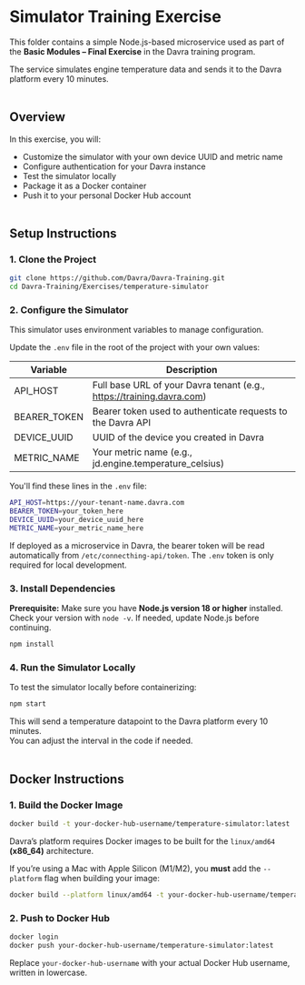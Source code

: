 # Simulator Training Exercise

This folder contains a simple Node.js-based microservice used as part of the **Basic Modules – Final Exercise** in the Davra training program.

The service simulates engine temperature data and sends it to the Davra platform every 10 minutes.
<br><br>

## Overview

In this exercise, you will:

- Customize the simulator with your own device UUID and metric name  
- Configure authentication for your Davra instance  
- Test the simulator locally  
- Package it as a Docker container  
- Push it to your personal Docker Hub account
<br><br>

## Setup Instructions

### 1. Clone the Project

```bash
git clone https://github.com/Davra/Davra-Training.git
cd Davra-Training/Exercises/temperature-simulator
```

### 2. Configure the Simulator

This simulator uses environment variables to manage configuration.

Update the `.env` file in the root of the project with your own values:

| Variable      | Description                                                            |
|---------------|------------------------------------------------------------------------|
| API_HOST      | Full base URL of your Davra tenant (e.g., https://training.davra.com)  |
| BEARER_TOKEN  | Bearer token used to authenticate requests to the Davra API            |
| DEVICE_UUID   | UUID of the device you created in Davra                                |
| METRIC_NAME   | Your metric name (e.g., jd.engine.temperature_celsius)                 |

You'll find these lines in the `.env` file:

```bash
API_HOST=https://your-tenant-name.davra.com
BEARER_TOKEN=your_token_here
DEVICE_UUID=your_device_uuid_here
METRIC_NAME=your_metric_name_here
```

If deployed as a microservice in Davra, the bearer token will be read automatically from `/etc/connecthing-api/token`. The `.env` token is only required for local development.

### 3. Install Dependencies

**Prerequisite:** Make sure you have **Node.js version 18 or higher** installed.  
Check your version with `node -v`. If needed, update Node.js before continuing.

```bash
npm install
```

### 4. Run the Simulator Locally

To test the simulator locally before containerizing:

```bash
npm start
```

This will send a temperature datapoint to the Davra platform every 10 minutes.  
You can adjust the interval in the code if needed.
<br><br>

## Docker Instructions

### 1. Build the Docker Image

```bash
docker build -t your-docker-hub-username/temperature-simulator:latest .
```

Davra’s platform requires Docker images to be built for the `linux/amd64` **(x86_64)** architecture.

If you’re using a Mac with Apple Silicon (M1/M2), you **must** add the `--platform` flag when building your image:

```bash
docker build --platform linux/amd64 -t your-docker-hub-username/temperature-simulator:latest .
```

### 2. Push to Docker Hub

```bash
docker login
docker push your-docker-hub-username/temperature-simulator:latest
```

Replace `your-docker-hub-username` with your actual Docker Hub username, written in lowercase.